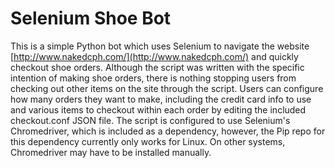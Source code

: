 # Selenium Shoe Bot
This is a simple Python bot which uses Selenium to navigate the website [http://www.nakedcph.com/](http://www.nakedcph.com/)  and quickly checkout shoe orders. Although the script was written with the specific intention of making shoe orders, there is nothing stopping users from checking out other items on the site through the script. Users can configure how many orders they want to make, including the credit card info to use and various items to checkout within each order by editing the included checkout.conf JSON file. The script is configured to use Selenium's Chromedriver, which is included as a dependency, however, the Pip repo for this dependency currently only works for Linux. On other systems, Chromedriver may have to be installed manually.
